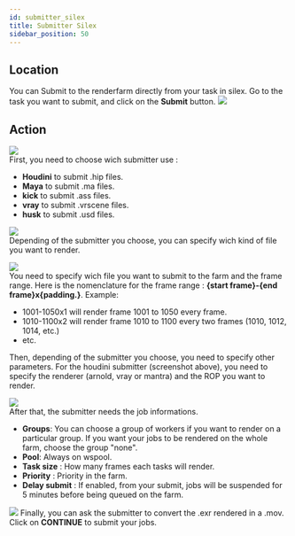```yaml
---
id: submitter_silex
title: Submitter Silex
sidebar_position: 50
---
```

## Location
You can Submit to the renderfarm directly from your task in silex. Go to the task you want to submit, and click on the **Submit** button.
![](../../../static/img/user_guide/renderfarm/submitter_silex_btn.png)
## Action
![](../../../static/img/user_guide/renderfarm/submitter_silex_submitter_type.png)           
First, you need to choose wich submitter use :
- **Houdini** to submit .hip files.
- **Maya** to submit .ma files.
- **kick** to submit .ass files.
- **vray** to submit .vrscene files.
- **husk** to submit .usd files.

![](../../../static/img/user_guide/renderfarm/submitter_silex_extensions.png)               
Depending of the submitter you choose, you can specify wich kind of file you want to render.

![](../../../static/img/user_guide/renderfarm/submitter_silex_submitter_parameters.png)          
You need to specify wich file you want to submit to the farm and the frame range. Here is the nomenclature for the frame range : **{start frame}-{end frame}x{padding.}**. Example:
- 1001-1050x1 will render frame 1001 to 1050 every frame.
- 1010-1100x2 will render frame 1010 to 1100 every two frames (1010, 1012, 1014, etc.)
- etc.

Then, depending of the submitter you choose, you need to specify other parameters. For the houdini submitter (screenshot above), you need to specify the renderer (arnold, vray or mantra) and the ROP you want to render.

![](../../../static/img/user_guide/renderfarm/submitter_silex_job_infos.png)                
After that, the submitter needs the job informations. 
- **Groups**: You can choose a group of workers if you want to render on a particular group. If you want your jobs to be rendered on the whole farm, choose the group "none".
- **Pool**: Always on wspool.
- **Task size** : How many frames each tasks will render.
- **Priority** : Priority in the farm.
- **Delay submit** : If enabled, from your submit, jobs will be suspended for 5 minutes before being queued on the farm.

![](../../../static/img/user_guide/renderfarm/submitter_silex_generate_movie.png)
Finally, you can ask the submitter to convert the .exr rendered in a .mov.
Click on **CONTINUE** to submit your jobs.